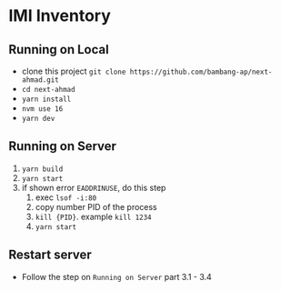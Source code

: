 # IMI Inventory

## Running on Local

- clone this project `git clone https://github.com/bambang-ap/next-ahmad.git`
- `cd next-ahmad`
- `yarn install`
- `nvm use 16`
- `yarn dev`

## Running on Server

1. `yarn build`
1. `yarn start`
1. if shown error `EADDRINUSE`, do this step
	1. exec `lsof -i:80`
	1. copy number PID of the process
	1. `kill {PID}`. example `kill 1234`
	1. `yarn start`


## Restart server

- Follow the step on `Running on Server` part 3.1 - 3.4